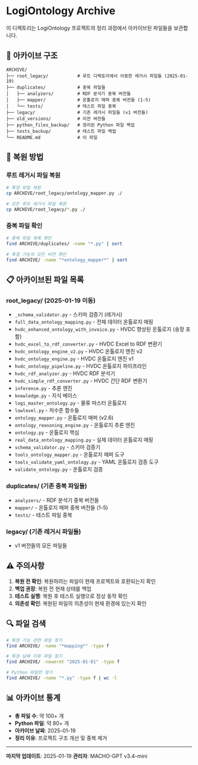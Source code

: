 # LogiOntology Archive

이 디렉토리는 LogiOntology 프로젝트의 정리 과정에서 아카이브된 파일들을 보관합니다.

## 📁 아카이브 구조

```
ARCHIVE/
├── root_legacy/           # 루트 디렉토리에서 이동한 레거시 파일들 (2025-01-19)
├── duplicates/            # 중복 파일들
│   ├── analyzers/         # RDF 분석기 중복 버전들
│   ├── mapper/            # 온톨로지 매퍼 중복 버전들 (1-5)
│   └── tests/             # 테스트 파일 중복
├── legacy/                # 기존 레거시 파일들 (v1 버전들)
├── old_versions/          # 이전 버전들
├── python_files_backup/   # 정리된 Python 파일 백업
├── tests_backup/          # 테스트 파일 백업
└── README.md              # 이 파일
```

## 🔄 복원 방법

### 루트 레거시 파일 복원
```bash
# 특정 파일 복원
cp ARCHIVE/root_legacy/ontology_mapper.py ./

# 모든 루트 레거시 파일 복원
cp ARCHIVE/root_legacy/*.py ./
```

### 중복 파일 확인
```bash
# 중복 파일 목록 확인
find ARCHIVE/duplicates/ -name "*.py" | sort

# 특정 기능의 모든 버전 확인
find ARCHIVE/ -name "*ontology_mapper*" | sort
```

## 📋 아카이브된 파일 목록

### root_legacy/ (2025-01-19 이동)
- `_schema_validator.py` - 스키마 검증기 (레거시)
- `full_data_ontology_mapping.py` - 전체 데이터 온톨로지 매핑
- `hvdc_enhanced_ontology_with_invoice.py` - HVDC 향상된 온톨로지 (송장 포함)
- `hvdc_excel_to_rdf_converter.py` - HVDC Excel to RDF 변환기
- `hvdc_ontology_engine_v2.py` - HVDC 온톨로지 엔진 v2
- `hvdc_ontology_engine.py` - HVDC 온톨로지 엔진 v1
- `hvdc_ontology_pipeline.py` - HVDC 온톨로지 파이프라인
- `hvdc_rdf_analyzer.py` - HVDC RDF 분석기
- `hvdc_simple_rdf_converter.py` - HVDC 간단 RDF 변환기
- `inference.py` - 추론 엔진
- `knowledge.py` - 지식 베이스
- `logi_master_ontology.py` - 물류 마스터 온톨로지
- `lowlevel.py` - 저수준 함수들
- `ontology_mapper.py` - 온톨로지 매퍼 (v2.6)
- `ontology_reasoning_engine.py` - 온톨로지 추론 엔진
- `ontology.py` - 온톨로지 핵심
- `real_data_ontology_mapping.py` - 실제 데이터 온톨로지 매핑
- `schema_validator.py` - 스키마 검증기
- `tools_ontology_mapper.py` - 온톨로지 매퍼 도구
- `tools_validate_yaml_ontology.py` - YAML 온톨로지 검증 도구
- `validate_ontology.py` - 온톨로지 검증

### duplicates/ (기존 중복 파일들)
- `analyzers/` - RDF 분석기 중복 버전들
- `mapper/` - 온톨로지 매퍼 중복 버전들 (1-5)
- `tests/` - 테스트 파일 중복

### legacy/ (기존 레거시 파일들)
- v1 버전들의 모든 파일들

## ⚠️ 주의사항

1. **복원 전 확인**: 복원하려는 파일이 현재 프로젝트와 호환되는지 확인
2. **백업 권장**: 복원 전 현재 상태를 백업
3. **테스트 실행**: 복원 후 테스트 실행으로 정상 동작 확인
4. **의존성 확인**: 복원된 파일의 의존성이 현재 환경에 있는지 확인

## 🔍 파일 검색

```bash
# 특정 기능 관련 파일 찾기
find ARCHIVE/ -name "*mapping*" -type f

# 특정 날짜 이후 파일 찾기
find ARCHIVE/ -newermt "2025-01-01" -type f

# Python 파일만 찾기
find ARCHIVE/ -name "*.py" -type f | wc -l
```

## 📊 아카이브 통계

- **총 파일 수**: 약 100+ 개
- **Python 파일**: 약 80+ 개
- **아카이브 날짜**: 2025-01-19
- **정리 이유**: 프로젝트 구조 개선 및 중복 제거

---

**마지막 업데이트**: 2025-01-19
**관리자**: MACHO-GPT v3.4-mini
